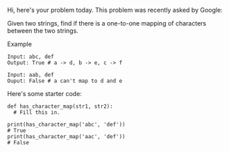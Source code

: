 Hi, here's your problem today. This problem was recently asked by Google:

Given two strings, find if there is a one-to-one mapping of characters between the two strings.

Example
```
Input: abc, def
Output: True # a -> d, b -> e, c -> f

Input: aab, def
Ouput: False # a can't map to d and e 
```
Here's some starter code:
```
def has_character_map(str1, str2):
  # Fill this in.

print(has_character_map('abc', 'def'))
# True
print(has_character_map('aac', 'def'))
# False
```
